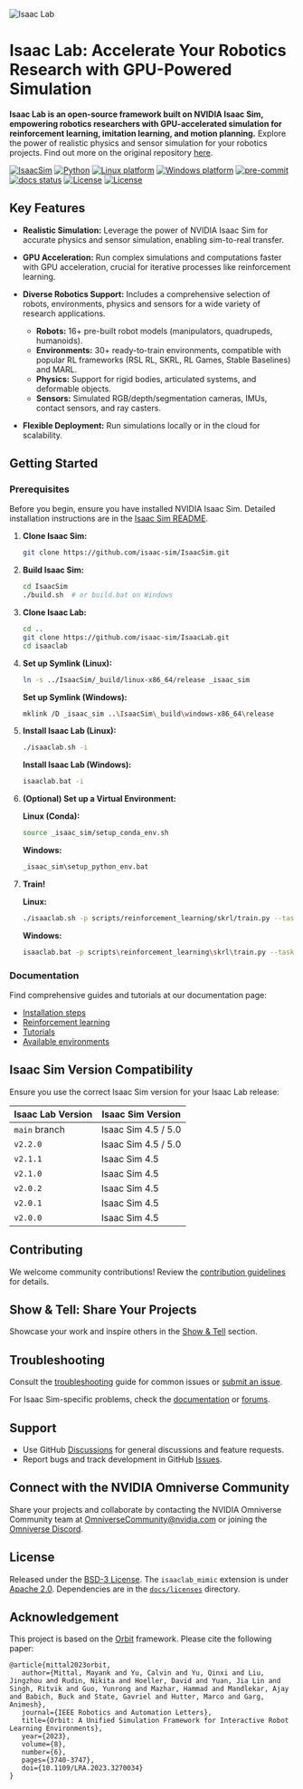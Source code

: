 ![Isaac Lab](docs/source/_static/isaaclab.jpg)

# Isaac Lab: Accelerate Your Robotics Research with GPU-Powered Simulation

**Isaac Lab is an open-source framework built on NVIDIA Isaac Sim, empowering robotics researchers with GPU-accelerated simulation for reinforcement learning, imitation learning, and motion planning.**  Explore the power of realistic physics and sensor simulation for your robotics projects.  Find out more on the original repository [here](https://github.com/isaac-sim/IsaacLab).

[![IsaacSim](https://img.shields.io/badge/IsaacSim-5.0.0-silver.svg)](https://docs.isaacsim.omniverse.nvidia.com/latest/index.html)
[![Python](https://img.shields.io/badge/python-3.11-blue.svg)](https://docs.python.org/3/whatsnew/3.11.html)
[![Linux platform](https://img.shields.io/badge/platform-linux--64-orange.svg)](https://releases.ubuntu.com/22.04/)
[![Windows platform](https://img.shields.io/badge/platform-windows--64-orange.svg)](https://www.microsoft.com/en-us/)
[![pre-commit](https://img.shields.io/github/actions/workflow/status/isaac-sim/IsaacLab/pre-commit.yaml?logo=pre-commit&logoColor=white&label=pre-commit&color=brightgreen)](https://github.com/isaac-sim/IsaacLab/actions/workflows/pre-commit.yaml)
[![docs status](https://img.shields.io/github/actions/workflow/status/isaac-sim/IsaacLab/docs.yaml?label=docs&color=brightgreen)](https://github.com/isaac-sim/IsaacLab/actions/workflows/docs.yaml)
[![License](https://img.shields.io/badge/license-BSD--3-yellow.svg)](https://opensource.org/licenses/BSD-3-Clause)
[![License](https://img.shields.io/badge/license-Apache--2.0-yellow.svg)](https://opensource.org/license/apache-2-0)

## Key Features

*   **Realistic Simulation:** Leverage the power of NVIDIA Isaac Sim for accurate physics and sensor simulation, enabling sim-to-real transfer.
*   **GPU Acceleration:**  Run complex simulations and computations faster with GPU acceleration, crucial for iterative processes like reinforcement learning.
*   **Diverse Robotics Support:**  Includes a comprehensive selection of robots, environments, physics and sensors for a wide variety of research applications.

    *   **Robots:** 16+ pre-built robot models (manipulators, quadrupeds, humanoids).
    *   **Environments:**  30+ ready-to-train environments, compatible with popular RL frameworks (RSL RL, SKRL, RL Games, Stable Baselines) and MARL.
    *   **Physics:** Support for rigid bodies, articulated systems, and deformable objects.
    *   **Sensors:**  Simulated RGB/depth/segmentation cameras, IMUs, contact sensors, and ray casters.
*   **Flexible Deployment:** Run simulations locally or in the cloud for scalability.

## Getting Started

### Prerequisites

Before you begin, ensure you have installed NVIDIA Isaac Sim. Detailed installation instructions are in the [Isaac Sim README](https://github.com/isaac-sim/IsaacSim?tab=readme-ov-file#quick-start).

1.  **Clone Isaac Sim:**

    ```bash
    git clone https://github.com/isaac-sim/IsaacSim.git
    ```

2.  **Build Isaac Sim:**

    ```bash
    cd IsaacSim
    ./build.sh  # or build.bat on Windows
    ```

3.  **Clone Isaac Lab:**

    ```bash
    cd ..
    git clone https://github.com/isaac-sim/IsaacLab.git
    cd isaaclab
    ```

4.  **Set up Symlink (Linux):**

    ```bash
    ln -s ../IsaacSim/_build/linux-x86_64/release _isaac_sim
    ```

    **Set up Symlink (Windows):**

    ```bash
    mklink /D _isaac_sim ..\IsaacSim\_build\windows-x86_64\release
    ```

5.  **Install Isaac Lab (Linux):**

    ```bash
    ./isaaclab.sh -i
    ```

    **Install Isaac Lab (Windows):**

    ```bash
    isaaclab.bat -i
    ```

6.  **(Optional) Set up a Virtual Environment:**

    **Linux (Conda):**

    ```bash
    source _isaac_sim/setup_conda_env.sh
    ```

    **Windows:**

    ```bash
    _isaac_sim\setup_python_env.bat
    ```

7.  **Train!**

    **Linux:**

    ```bash
    ./isaaclab.sh -p scripts/reinforcement_learning/skrl/train.py --task Isaac-Ant-v0 --headless
    ```

    **Windows:**

    ```bash
    isaaclab.bat -p scripts\reinforcement_learning\skrl\train.py --task Isaac-Ant-v0 --headless
    ```

### Documentation

Find comprehensive guides and tutorials at our documentation page:

*   [Installation steps](https://isaac-sim.github.io/IsaacLab/main/source/setup/installation/index.html#local-installation)
*   [Reinforcement learning](https://isaac-sim.github.io/IsaacLab/main/source/overview/reinforcement-learning/rl_existing_scripts.html)
*   [Tutorials](https://isaac-sim.github.io/IsaacLab/main/source/tutorials/index.html)
*   [Available environments](https://isaac-sim.github.io/IsaacLab/main/source/overview/environments.html)

## Isaac Sim Version Compatibility

Ensure you use the correct Isaac Sim version for your Isaac Lab release:

| Isaac Lab Version       | Isaac Sim Version   |
| ----------------------- | ------------------- |
| `main` branch           | Isaac Sim 4.5 / 5.0 |
| `v2.2.0`                | Isaac Sim 4.5 / 5.0 |
| `v2.1.1`                | Isaac Sim 4.5       |
| `v2.1.0`                | Isaac Sim 4.5       |
| `v2.0.2`                | Isaac Sim 4.5       |
| `v2.0.1`                | Isaac Sim 4.5       |
| `v2.0.0`                | Isaac Sim 4.5       |

## Contributing

We welcome community contributions!  Review the [contribution guidelines](https://isaac-sim.github.io/IsaacLab/main/source/refs/contributing.html) for details.

## Show & Tell: Share Your Projects

Showcase your work and inspire others in the [Show & Tell](https://github.com/isaac-sim/IsaacLab/discussions/categories/show-and-tell) section.

## Troubleshooting

Consult the [troubleshooting](https://isaac-sim.github.io/IsaacLab/main/source/refs/troubleshooting.html) guide for common issues or [submit an issue](https://github.com/isaac-sim/IsaacLab/issues).

For Isaac Sim-specific problems, check the [documentation](https://docs.omniverse.nvidia.com/app_isaacsim/app_isaacsim/overview.html) or [forums](https://forums.developer.nvidia.com/c/agx-autonomous-machines/isaac/67).

## Support

*   Use GitHub [Discussions](https://github.com/isaac-sim/IsaacLab/discussions) for general discussions and feature requests.
*   Report bugs and track development in GitHub [Issues](https://github.com/isaac-sim/IsaacLab/issues).

## Connect with the NVIDIA Omniverse Community

Share your projects and collaborate by contacting the NVIDIA Omniverse Community team at OmniverseCommunity@nvidia.com or joining the [Omniverse Discord](https://discord.com/invite/nvidiaomniverse).

## License

Released under the [BSD-3 License](LICENSE). The `isaaclab_mimic` extension is under [Apache 2.0](LICENSE-mimic). Dependencies are in the [`docs/licenses`](docs/licenses) directory.

## Acknowledgement

This project is based on the [Orbit](https://isaac-orbit.github.io/) framework. Please cite the following paper:

```
@article{mittal2023orbit,
   author={Mittal, Mayank and Yu, Calvin and Yu, Qinxi and Liu, Jingzhou and Rudin, Nikita and Hoeller, David and Yuan, Jia Lin and Singh, Ritvik and Guo, Yunrong and Mazhar, Hammad and Mandlekar, Ajay and Babich, Buck and State, Gavriel and Hutter, Marco and Garg, Animesh},
   journal={IEEE Robotics and Automation Letters},
   title={Orbit: A Unified Simulation Framework for Interactive Robot Learning Environments},
   year={2023},
   volume={8},
   number={6},
   pages={3740-3747},
   doi={10.1109/LRA.2023.3270034}
}
```